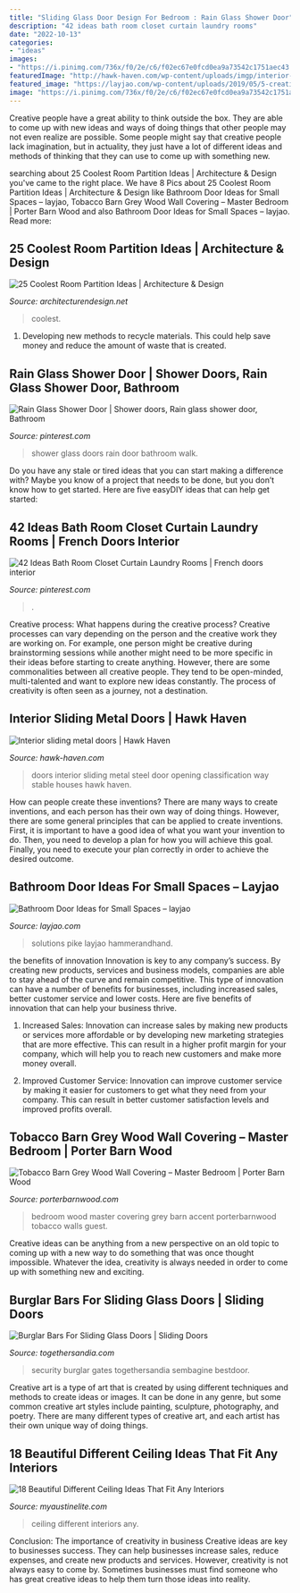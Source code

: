 ```yaml
---
title: "Sliding Glass Door Design For Bedroom : Rain Glass Shower Door"
description: "42 ideas bath room closet curtain laundry rooms"
date: "2022-10-13"
categories:
- "ideas"
images:
- "https://i.pinimg.com/736x/f0/2e/c6/f02ec67e0fcd0ea9a73542c1751aec43.jpg"
featuredImage: "http://hawk-haven.com/wp-content/uploads/imgp/interior-sliding-metal-doors-6-3429.jpg"
featured_image: "https://layjao.com/wp-content/uploads/2019/05/5-creative-solutions-for-small-bathrooms-hammer-hand.jpg"
image: "https://i.pinimg.com/736x/f0/2e/c6/f02ec67e0fcd0ea9a73542c1751aec43.jpg"
---
```



Creative people have a great ability to think outside the box. They are able to come up with new ideas and ways of doing things that other people may not even realize are possible. Some people might say that creative people lack imagination, but in actuality, they just have a lot of different ideas and methods of thinking that they can use to come up with something new.

	

		
searching about 25 Coolest Room Partition Ideas | Architecture &amp; Design you've came to the right place. We have 8 Pics about 25 Coolest Room Partition Ideas | Architecture &amp; Design like Bathroom Door Ideas for Small Spaces – layjao, Tobacco Barn Grey Wood Wall Covering – Master Bedroom | Porter Barn Wood and also Bathroom Door Ideas for Small Spaces – layjao. Read more:
		
    
## 25 Coolest Room Partition Ideas | Architecture &amp; Design

<img loading=lazy src="https://cdn.architecturendesign.net/wp-content/uploads/2014/08/1446.jpg" onerror="this.onerror=null;this.src='https://tse1.mm.bing.net/th?id=OIP.6iDV5z49ztLLQfWfhoEl0AHaJV&amp;pid=15.1';" alt="25 Coolest Room Partition Ideas | Architecture &amp; Design">

_Source: architecturendesign.net_

>coolest. 

	

1. Developing new methods to recycle materials. This could help save money and reduce the amount of waste that is created.

    
## Rain Glass Shower Door | Shower Doors, Rain Glass Shower Door, Bathroom

<img loading=lazy src="https://i.pinimg.com/736x/f0/2e/c6/f02ec67e0fcd0ea9a73542c1751aec43.jpg" onerror="this.onerror=null;this.src='https://tse1.mm.bing.net/th?id=OIP.PuvyGED9TIY8Hvs84sbOHQHaNK&amp;pid=15.1';" alt="Rain Glass Shower Door | Shower doors, Rain glass shower door, Bathroom">

_Source: pinterest.com_

>shower glass doors rain door bathroom walk. 

	

Do you have any stale or tired ideas that you can start making a difference with? Maybe you know of a project that needs to be done, but you don’t know how to get started. Here are five easyDIY ideas that can help get started: 

    
## 42 Ideas Bath Room Closet Curtain Laundry Rooms | French Doors Interior

<img loading=lazy src="https://i.pinimg.com/736x/01/bd/15/01bd15ef7e29d6508404a231f7743739.jpg" onerror="this.onerror=null;this.src='https://tse4.mm.bing.net/th?id=OIP.GHrLDt5ebeGLJMrNpC7rEAAAAA&amp;pid=15.1';" alt="42 Ideas Bath Room Closet Curtain Laundry Rooms | French doors interior">

_Source: pinterest.com_

>. 

	

Creative process: What happens during the creative process?
Creative processes can vary depending on the person and the creative work they are working on. For example, one person might be creative during brainstorming sessions while another might need to be more specific in their ideas before starting to create anything. However, there are some commonalities between all creative people. They tend to be open-minded, multi-talented and want to explore new ideas constantly. The process of creativity is often seen as a journey, not a destination.

    
## Interior Sliding Metal Doors | Hawk Haven

<img loading=lazy src="http://hawk-haven.com/wp-content/uploads/imgp/interior-sliding-metal-doors-6-3429.jpg" onerror="this.onerror=null;this.src='https://tse3.mm.bing.net/th?id=OIP.v8iGMvs1uMSG7GVmRUKGEAHaLK&amp;pid=15.1';" alt="Interior sliding metal doors | Hawk Haven">

_Source: hawk-haven.com_

>doors interior sliding metal steel door opening classification way stable houses hawk haven. 

	

How can people create these inventions?
There are many ways to create inventions, and each person has their own way of doing things. However, there are some general principles that can be applied to create inventions. First, it is important to have a good idea of what you want your invention to do. Then, you need to develop a plan for how you will achieve this goal. Finally, you need to execute your plan correctly in order to achieve the desired outcome.

    
## Bathroom Door Ideas For Small Spaces – Layjao

<img loading=lazy src="https://layjao.com/wp-content/uploads/2019/05/5-creative-solutions-for-small-bathrooms-hammer-hand.jpg" onerror="this.onerror=null;this.src='https://tse1.mm.bing.net/th?id=OIP.n02aeFDuzANuwEhbuPXm0AHaK-&amp;pid=15.1';" alt="Bathroom Door Ideas for Small Spaces – layjao">

_Source: layjao.com_

>solutions pike layjao hammerandhand. 

	

the benefits of innovation
Innovation is key to any company’s success. By creating new products, services and business models, companies are able to stay ahead of the curve and remain competitive. This type of innovation can have a number of benefits for businesses, including increased sales, better customer service and lower costs. Here are five benefits of innovation that can help your business thrive.
1. Increased Sales: Innovation can increase sales by making new products or services more affordable or by developing new marketing strategies that are more effective. This can result in a higher profit margin for your company, which will help you to reach new customers and make more money overall.

2. Improved Customer Service: Innovation can improve customer service by making it easier for customers to get what they need from your company. This can result in better customer satisfaction levels and improved profits overall.


    
## Tobacco Barn Grey Wood Wall Covering – Master Bedroom | Porter Barn Wood

<img loading=lazy src="https://porterbarnwood.com/wp-content/uploads/2015/03/6E9A35431.jpg" onerror="this.onerror=null;this.src='https://tse4.mm.bing.net/th?id=OIP.awKSom2IDq6DX1HzIPL2WgHaE8&amp;pid=15.1';" alt="Tobacco Barn Grey Wood Wall Covering – Master Bedroom | Porter Barn Wood">

_Source: porterbarnwood.com_

>bedroom wood master covering grey barn accent porterbarnwood tobacco walls guest. 

	

Creative ideas can be anything from a new perspective on an old topic to coming up with a new way to do something that was once thought impossible. Whatever the idea, creativity is always needed in order to come up with something new and exciting.

    
## Burglar Bars For Sliding Glass Doors | Sliding Doors

<img loading=lazy src="http://togethersandia.com/wp-content/uploads/2017/10/burglar-bars-for-sliding-glass-doors.jpg" onerror="this.onerror=null;this.src='https://tse1.mm.bing.net/th?id=OIP.ronTJK0WC8oZwJqr4weItwHaJ4&amp;pid=15.1';" alt="Burglar Bars For Sliding Glass Doors | Sliding Doors">

_Source: togethersandia.com_

>security burglar gates togethersandia sembagine bestdoor. 

	

Creative art is a type of art that is created by using different techniques and methods to create ideas or images. It can be done in any genre, but some common creative art styles include painting, sculpture, photography, and poetry. There are many different types of creative art, and each artist has their own unique way of doing things.

    
## 18 Beautiful Different Ceiling Ideas That Fit Any Interiors

<img loading=lazy src="https://www.myaustinelite.com/wp-content/uploads/2015/01/Different-Ceiling-Designs-for-small-apartment1-681x1024.jpg" onerror="this.onerror=null;this.src='https://tse2.mm.bing.net/th?id=OIP.Upq22GW3BBusrPH849vlgAHaLI&amp;pid=15.1';" alt="18 Beautiful Different Ceiling Ideas That Fit Any Interiors">

_Source: myaustinelite.com_

>ceiling different interiors any. 

	

Conclusion: The importance of creativity in business
Creative ideas are key to businesses success. They can help businesses increase sales, reduce expenses, and create new products and services. However, creativity is not always easy to come by. Sometimes businesses must find someone who has great creative ideas to help them turn those ideas into reality.

